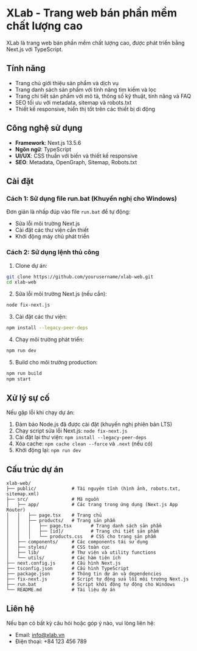 # XLab - Trang web bán phần mềm chất lượng cao

XLab là trang web bán phần mềm chất lượng cao, được phát triển bằng Next.js với TypeScript.

## Tính năng

- Trang chủ giới thiệu sản phẩm và dịch vụ
- Trang danh sách sản phẩm với tính năng tìm kiếm và lọc
- Trang chi tiết sản phẩm với mô tả, thông số kỹ thuật, tính năng và FAQ
- SEO tối ưu với metadata, sitemap và robots.txt
- Thiết kế responsive, hiển thị tốt trên các thiết bị di động

## Công nghệ sử dụng

- **Framework**: Next.js 13.5.6
- **Ngôn ngữ**: TypeScript
- **UI/UX**: CSS thuần với biến và thiết kế responsive
- **SEO**: Metadata, OpenGraph, Sitemap, Robots.txt

## Cài đặt

### Cách 1: Sử dụng file run.bat (Khuyến nghị cho Windows)

Đơn giản là nhấp đúp vào file `run.bat` để tự động:
- Sửa lỗi môi trường Next.js
- Cài đặt các thư viện cần thiết
- Khởi động máy chủ phát triển

### Cách 2: Sử dụng lệnh thủ công

1. Clone dự án:
```bash
git clone https://github.com/yourusername/xlab-web.git
cd xlab-web
```

2. Sửa lỗi môi trường Next.js (nếu cần):
```bash
node fix-next.js
```

3. Cài đặt các thư viện:
```bash
npm install --legacy-peer-deps
```

4. Chạy môi trường phát triển:
```bash
npm run dev
```

5. Build cho môi trường production:
```bash
npm run build
npm start
```

## Xử lý sự cố

Nếu gặp lỗi khi chạy dự án:

1. Đảm bảo Node.js đã được cài đặt (khuyến nghị phiên bản LTS)
2. Chạy script sửa lỗi Next.js: `node fix-next.js`
3. Cài đặt lại thư viện: `npm install --legacy-peer-deps`
4. Xóa cache: `npm cache clean --force` và `.next` (nếu có)
5. Khởi động lại: `npm run dev`

## Cấu trúc dự án

```
xlab-web/
├── public/             # Tài nguyên tĩnh (hình ảnh, robots.txt, sitemap.xml)
├── src/                # Mã nguồn
│   ├── app/            # Các trang trong ứng dụng (Next.js App Router)
│   │   ├── page.tsx    # Trang chủ
│   │   ├── products/   # Trang sản phẩm
│   │   │   ├── page.tsx       # Trang danh sách sản phẩm
│   │   │   ├── [id]/          # Trang chi tiết sản phẩm
│   │   │   └── products.css   # CSS cho trang sản phẩm
│   ├── components/     # Các components tái sử dụng
│   ├── styles/         # CSS toàn cục
│   ├── lib/            # Thư viện và utility functions
│   └── utils/          # Các hàm tiện ích
├── next.config.js      # Cấu hình Next.js
├── tsconfig.json       # Cấu hình TypeScript
├── package.json        # Thông tin dự án và dependencies
├── fix-next.js         # Script tự động sửa lỗi môi trường Next.js
├── run.bat             # Script khởi động tự động cho Windows
└── README.md           # Tài liệu dự án
```

## Liên hệ

Nếu bạn có bất kỳ câu hỏi hoặc góp ý nào, vui lòng liên hệ:

- Email: info@xlab.vn
- Điện thoại: +84 123 456 789 